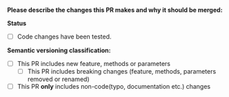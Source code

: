 **Please describe the changes this PR makes and why it should be merged:**

**Status**

- [ ] Code changes have been tested.

**Semantic versioning classification:**

- [ ] This PR includes new feature, methods or parameters
  - [ ] This PR includes breaking changes (feature, methods, parameters removed or renamed)
- [ ] This PR **only** includes non-code(typo, documentation etc.) changes
